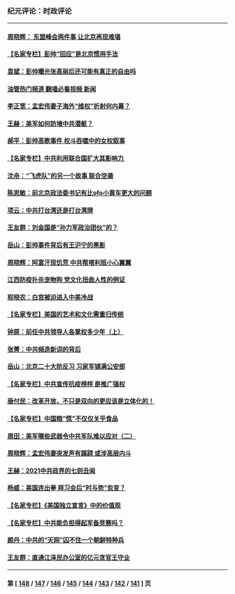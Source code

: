 ### 纪元评论：时政评论
---
#### [周晓辉： 东盟峰会两件事 让北京再现难堪](../../pages/nsc1025/n13393864.md?11240330) 
#### [【名家专栏】彭帅“回应”是北京惯用手法](../../pages/nsc1025/n13393412.md?11240330) 
#### [袁斌：彭帅曝光张高丽后还可能有真正的自由吗](../../pages/nsc1025/n13392984.md?11240330) 
#### [油管热门频道 翻墙必看视频 新闻](ok?11240330)
#### [李正宽：孟宏伟妻子海外“维权”折射何内幕？](../../pages/nsc1025/n13392923.md?11240330) 
#### [王赫：美军如何防堵中共潜艇？](../../pages/nsc1025/n13392564.md?11240330) 
#### [郝平：彭帅高歌事件 权斗吞噬中的女权叙事](../../pages/nsc1025/n13392150.md?11240330) 
#### [【名家专栏】中共利用联合国扩大其影响力 ](../../pages/nsc1025/n13389250.md?11240330) 
#### [沈舟：“飞虎队”的另一个故事 联合空袭](../../pages/nsc1025/n13391928.md?11240330) 
#### [陈思敏：前北京政法委书记有比ofo小黄车更大的问题](../../pages/nsc1025/n13392039.md?11240330) 
#### [项云：中共打台湾还是打台湾牌](../../pages/nsc1025/n13391978.md?11240330) 
#### [王友群：刘金国是“孙力军政治团伙”的？](../../pages/nsc1025/n13391684.md?11240330) 
#### [岳山：彭帅事件背后有王沪宁的黑影](../../pages/nsc1025/n13391626.md?11240330) 
#### [周晓辉：阿富汗现饥荒 中共帮塔利班小心翼翼](../../pages/nsc1025/n13391087.md?11240330) 
#### [江西防疫扑杀宠物狗 党文化扭曲人性的例证](../../pages/nsc1025/n13390451.md?11240330) 
#### [程晓农：白宫被迫进入中美冷战](../../pages/nsc1025/n13390313.md?11240330) 
#### [【名家专栏】美国的艺术和文化需重归传统](../../pages/nsc1025/n13388042.md?11240330) 
#### [钟原：前任中共领导人各掌权多少年（上）](../../pages/nsc1025/n13363341.md?11240330) 
#### [张菁：中共频造新词的背后](../../pages/nsc1025/n13389672.md?11240330) 
#### [岳山：北京二十大防反习 习家军铺满公安部](../../pages/nsc1025/n13389152.md?11240330) 
#### [【名家专栏】中共宣传抗疫榜样 是推广强权](../../pages/nsc1025/n13389243.md?11240330) 
#### [唐付民：改革开放，不只是双向的更应该是立体化的！](../../pages/nsc1025/n13388852.md?11240330) 
#### [【名家专栏】中国粮“慌”不仅仅关乎食品](../../pages/nsc1025/n13388045.md?11240330) 
#### [周田：美军哪些武器令中共军队难以应对（二）](../../pages/nsc1025/n13388240.md?11240330) 
#### [周晓辉：孟宏伟妻突发声有蹊跷 或涉高层内斗](../../pages/nsc1025/n13388184.md?11240330) 
#### [王赫：2021中共政界的七则丑闻](../../pages/nsc1025/n13387945.md?11240330) 
#### [杨威：美国连出拳 拜习会后“时与势”忽变？](../../pages/nsc1025/n13387025.md?11240330) 
#### [【名家专栏】《美国独立宣言》中的价值观](../../pages/nsc1025/n13386516.md?11240330) 
#### [【名家专栏】中共能负担得起军备竞赛吗？](../../pages/nsc1025/n13386378.md?11240330) 
#### [颜丹：中共的“天网”囚不住一个朝鲜特种兵](../../pages/nsc1025/n13385949.md?11240330) 
#### [王友群：直通江泽民办公室的亿元贪官王守业](../../pages/nsc1025/n13384695.md?11240330) 

---
#### 第 [ [148](./148.md?11240330) / [147](./147.md?11240330) / [146](./146.md?11240330) / [145](./145.md?11240330) / [144](./144.md?11240330) / [143](./143.md?11240330) / [142](./142.md?11240330) / [141](./141.md?11240330) ] 页

